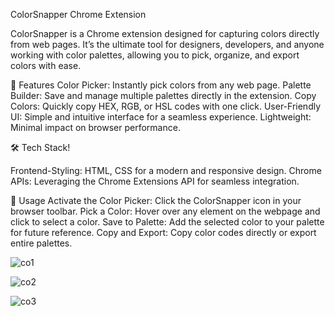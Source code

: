 ColorSnapper Chrome Extension


ColorSnapper is a Chrome extension designed for capturing colors directly from web pages. It’s the ultimate tool for designers, developers, and anyone working with color palettes, allowing you to pick, organize, and export colors with ease.

🌟 Features
Color Picker: Instantly pick colors from any web page.
Palette Builder: Save and manage multiple palettes directly in the extension.
Copy Colors: Quickly copy HEX, RGB, or HSL codes with one click.
User-Friendly UI: Simple and intuitive interface for a seamless experience.
Lightweight: Minimal impact on browser performance.


🛠 Tech Stack!

Frontend-Styling: HTML, CSS for a modern and responsive design.
Chrome APIs: Leveraging the Chrome Extensions API for seamless integration.


🎨 Usage
Activate the Color Picker: Click the ColorSnapper icon in your browser toolbar.
Pick a Color: Hover over any element on the webpage and click to select a color.
Save to Palette: Add the selected color to your palette for future reference.
Copy and Export: Copy color codes directly or export entire palettes.


![co1](https://github.com/user-attachments/assets/4c277c14-2f0e-4a71-a8c1-68b868be882e)

![co2](https://github.com/user-attachments/assets/0aac4d0b-a179-4f50-a68f-5e6957f24d23)

![co3](https://github.com/user-attachments/assets/0eb6c8c7-e6a2-4fb0-a05b-de36c14fcf9c)










